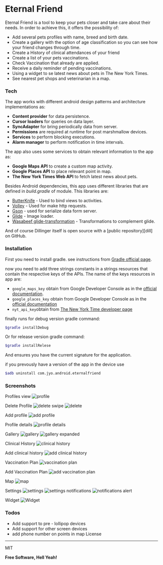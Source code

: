 # Eternal Friend

Eternal Friend is a tool to keep your pets closer and take care about their needs. In order to achieve this, it offers the possibility of:

  - Add several pets profiles with name, breed and birth date.
  - Create a gallery with the option of age classification so you can see how your friend changes through time.
  - Create a History of clinical attendances of your friend
  - Create a list of your pets vaccinations. 
  - Check Vaccination that already are applied.
  - Receive a daily reminder of pending vaccinations. 
  - Using a widget to se latest news about pets in The New York Times.
  - See nearest pet shops and veterinarian in a map.

### Tech
The app works with different android design patterns and architecture implementations as:

- **Content provider** for data persistence.
- **Cursor loaders** for queries on data layer.
- **SyncAdapter** for bring periodically data from server.
- **Permissions** are required at runtime for post marshmallow devices.
- **Services** to perform blocking executions.
- **Alarm manager** to perform notification in time intervals.
 
The app also uses some services to obtain relevant information to the app as:

- **Google Maps API** to create a custom map activity.
- **Google Places API** to place relevant point in map.
- **The New York Times Web API** to fetch latest news about pets. 

Besides Android dependencies, this app uses different libraries that are defined in *build.gradle* of module. This libraries are: 

* [ButterKnife] - Used to bind views to activities.
* [Volley] - Used for make http requests.
* [Gson] - used for serialize data form server.
* [Glide] - Image loader.
* [Wasabeef glide-transformation] - Transformations to complement glide.

And of course Dillinger itself is open source with a [public repository][dill]
 on GitHub.

### Installation

First you need to install gradle. see instructions from [Gradle official page](https://gradle.org/).

now you need to add three strings constants in a strings resources that contain the respective keys of the APIs. The name of the keys resources in app are:
- ```google_maps_key``` obtain from Google Developer Console as in the [official documentation](https://developers.google.com/maps/documentation/android-api).
- ```google_places_key``` obtain from Google Developer Console as in the [official documentation](https://developers.google.com/places/web-service)
- ```nyt_api_key```obtain from [The New York Time developer page](https://developer.nytimes.com/)
 
finally runs for debug version gradle command:
```sh
$gradle installDebug
```
Or for release version gradle command:
```sh
$gradle installRelese
```
And ensures you have the current signature for the application.

if you prevously have a version of the app in the device use
```sh
$adb uninstall com.jyo.android.eternalfriend
```

### Screenshots
Profiles view
![profile][profile]

Delete Profile
![delete swipe][swipe]
![delete][delete]

Add profile
![add profile][add_profile]

Profile details
![profile details][profile_details]

Gallery
![gallery][gallery]
![gallery expanded][gallery_expanded]

Clinical History
![clinical history][clinical_history]

Add clinical history
![add clinical history][add_clinical_history]

Vaccination Plan
![vaccination plan][vaccination_plan]

Add Vaccination Plan
![add vaccination plan][add_vaccination_plan]

Map
![map][map]

Settings
![settings][settings]
![settings notifications][settings_notifications]
![notifications alert][notifications_alert]

Widget
![Widget][widget]


[profile]: /screenshots/profile.png
[swipe]: /screenshots/profile_swipe.png
[delete]: /screenshots/delete_profile.png
[add_profile]: /screenshots/add_profile.png
[profile_details]: /screenshots/profile_details.png
[gallery]: /screenshots/gallery_options.png
[gallery_expanded]: /screenshots/gallery_expanded.png
[clinical_history]: /screenshots/clinical_history.png
[add_clinical_history]: /screenshots/add_clinical_history.png
[vaccination_plan]: /screenshots/vaccination_plan.png
[add_vaccination_plan]: /screenshots/add_vaccination.png
[map]: /screenshots/map.png
[settings]: /screenshots/settings.png
[settings_notifications]: /screenshots/settings_notifications.png
[notifications_alert]: /screenshots/notifications_alert.png
[widget]: /screenshots/widget.png

### Todos

 - Add support to pre - lollipop devices
 - Add support for other screen devices
 - add phone number on points in map
License
----

MIT


**Free Software, Hell Yeah!**

[//]: # (These are reference links used in the body of this note and get stripped out when the markdown processor does its job. There is no need to format nicely because it shouldn't be seen. Thanks SO - http://stackoverflow.com/questions/4823468/store-comments-in-markdown-syntax)


   [ButterKnife]: <http://jakewharton.github.io/butterknife/>
   [Volley]: <https://developer.android.com/training/volley/index.html>
   [GSON]: <https://github.com/google/gson>
   [Glide]: <https://github.com/bumptech/glide>
   [Wasabeef glide-transformation]: <https://github.com/wasabeef/glide-transformations>
